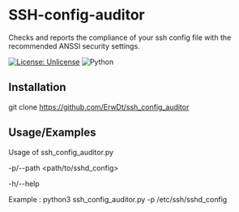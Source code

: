 
# SSH-config-auditor

Checks and reports the compliance of your ssh config file with the recommended ANSSI security settings.

[![License: Unlicense](https://img.shields.io/badge/license-Unlicense-blue.svg)](http://unlicense.org/)
![Python](https://img.shields.io/badge/python-v3-blue)

## Installation

git clone https://github.com/ErwDt/ssh_config_auditor

## Usage/Examples



Usage of ssh_config_auditor.py

  -p/--path  <path/to/sshd_config>

  -h/--help

Example : 
python3 ssh_config_auditor.py -p /etc/ssh/sshd_config

